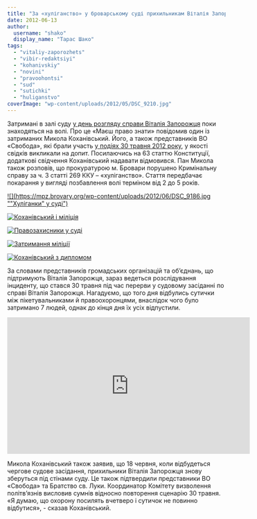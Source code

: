 ```yaml
---
title: "За «хуліганство» у броварському суді прихильникам Віталія Запорожця загрожує від 2 до 5 років ув’язнення"
date: 2012-06-13
author: 
  username: "shako"
  display_name: "Тарас Шако"
tags: 
  - "vitaliy-zaporozhets"
  - "vibir-redaktsiyi"
  - "kohanivskiy"
  - "novini"
  - "pravoohontsi"
  - "sud"
  - "sutichki"
  - "huliganstvo"
coverImage: "wp-content/uploads/2012/05/DSC_9210.jpg"
---
```


Затримані в залі суду [у день розгляду справи Віталія Запорожця](https://mpz.brovary.org/u-brovarskomu-sudi-vidbulis-sutichki-protestuvalnikiv-z-militsiyeyu-u-postrazhdalih-perelomi-travmi-otrimali-zhurnalisti/) поки знаходяться на волі. Про це «Маєш право знати» повідомив один із затриманих Микола Коханівський. Його, а також представників ВО «Свобода», які брали участь [у подіях 30 травня 2012 року](https://mpz.brovary.org/video-rozgonu-protestuvalnikiv-pid-brovarskim-sudom/), у якості свідків викликали на допит. Посилаючись на 63 статтю Конституції, додаткові свідчення Коханівський надавати відмовився. Пан Микола також розповів, що прокуратурою м. Бровари порушено Кримінальну справу за ч. 3 статті 269 ККУ – «хуліганство». Стаття передбачає покарання у вигляді позбавлення волі терміном від 2 до 5 років.

[![](https://mpz.brovary.org/wp-content/uploads/2012/06/DSC_9186.jpg ""Хуліганки" у суді")](https://mpz.brovary.org/wp-content/uploads/2012/06/DSC_9186.jpg)

[![](https://mpz.brovary.org/wp-content/uploads/2012/06/DSC_9223.jpg "Коханівський і міліція")](https://mpz.brovary.org/wp-content/uploads/2012/06/DSC_9223.jpg)

[![](https://mpz.brovary.org/wp-content/uploads/2012/06/DSC_9200.jpg "Правозахисники у суді")](https://mpz.brovary.org/wp-content/uploads/2012/06/DSC_9200.jpg)

[![](https://mpz.brovary.org/wp-content/uploads/2012/06/DSC_9217.jpg "Затримання міліції")](https://mpz.brovary.org/wp-content/uploads/2012/06/DSC_9217.jpg)

[![](https://mpz.brovary.org/wp-content/uploads/2012/06/DSC_9188.jpg "Коханівський з дипломом")](https://mpz.brovary.org/wp-content/uploads/2012/06/DSC_9188.jpg)

За словами представників громадських організацій та об’єднань, що підтримують Віталія Запорожця, зараз ведеться розслідування інциденту, що стався 30 травня під час перерви у судовому засіданні по справі Віталія Запорожця. Нагадуємо, що того дня відбулись сутички між пікетувальниками й правоохоронцями, внаслідок чого було затримано 7 людей, однак до кінця дня їх усіх відпустили.

<iframe src="http://www.youtube.com/embed/9ptjXmkAB9k" frameborder="0" width="560" height="315"></iframe>

Микола Коханівський також заявив, що 18 червня, коли відбудеться чергове судове засідання, прихильники Віталія Запорожця знову зберуться під стінами суду. Це також підтвердили представники ВО «Свобода» та Братство св. Луки. Координатор Комітету визволення політв’язнів висловив сумнів відносно повторення сценарію 30 травня. «Я думаю, що охорону посилять вчетверо і сутичок не повинно відбутися», - сказав Коханівський.
